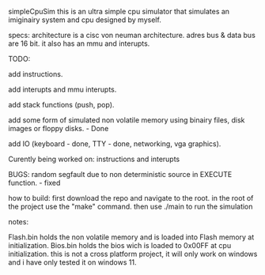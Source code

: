 simpleCpuSim
this is an ultra simple cpu simulator that simulates an imiginairy system and cpu designed by myself.

specs:
architecture is a cisc von neuman architecture.
adres bus & data bus are 16 bit.
it also has an mmu and interupts.

TODO:

add instructions.

add interupts and mmu interupts.

add stack functions (push, pop).

add some form of simulated non volatile memory using binairy files, disk images or floppy disks. - Done

add IO (keyboard - done, TTY - done, networking, vga graphics).

Curently being worked on:
instructions and interupts

BUGS:
random segfault due to non deterministic source in EXECUTE function. - fixed

how to build:
first download the repo and navigate to the root.
in the root of the project use the "make" command.
then use ./main to run the simulation

notes:

Flash.bin holds the non volatile memory and is loaded into Flash memory at initialization.
Bios.bin holds the bios wich is loaded to 0x00FF at cpu initialization.
this is not a cross platform project, it will only work on windows and i have only tested it on windows 11.

